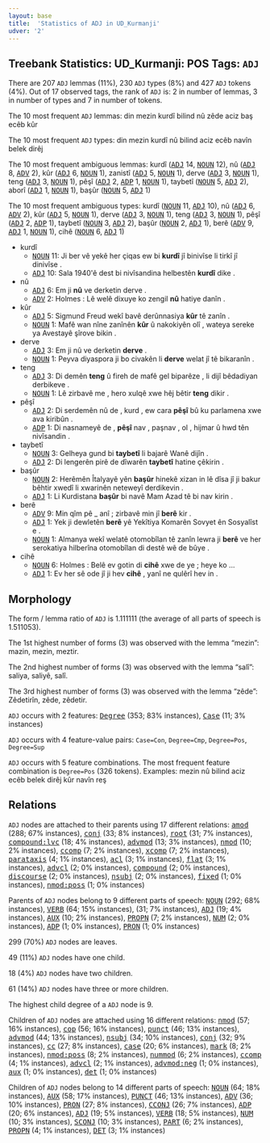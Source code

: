 ```yaml
---
layout: base
title:  'Statistics of ADJ in UD_Kurmanji'
udver: '2'
---
```


## Treebank Statistics: UD_Kurmanji: POS Tags: `ADJ`

There are 207 `ADJ` lemmas (11%), 230 `ADJ` types (8%) and 427 `ADJ` tokens (4%).
Out of 17 observed tags, the rank of `ADJ` is: 2 in number of lemmas, 3 in number of types and 7 in number of tokens.

The 10 most frequent `ADJ` lemmas: din mezin kurdî bilind nû zêde aciz baş ecêb kûr

The 10 most frequent `ADJ` types:  din mezin kurdî nû bilind aciz ecêb navîn belek dirêj

The 10 most frequent ambiguous lemmas: kurdî (<tt><a href="kmr-pos-ADJ.html">ADJ</a></tt> 14, <tt><a href="kmr-pos-NOUN.html">NOUN</a></tt> 12), nû (<tt><a href="kmr-pos-ADJ.html">ADJ</a></tt> 8, <tt><a href="kmr-pos-ADV.html">ADV</a></tt> 2), kûr (<tt><a href="kmr-pos-ADJ.html">ADJ</a></tt> 6, <tt><a href="kmr-pos-NOUN.html">NOUN</a></tt> 1), zanistî (<tt><a href="kmr-pos-ADJ.html">ADJ</a></tt> 5, <tt><a href="kmr-pos-NOUN.html">NOUN</a></tt> 1), derve (<tt><a href="kmr-pos-ADJ.html">ADJ</a></tt> 3, <tt><a href="kmr-pos-NOUN.html">NOUN</a></tt> 1), teng (<tt><a href="kmr-pos-ADJ.html">ADJ</a></tt> 3, <tt><a href="kmr-pos-NOUN.html">NOUN</a></tt> 1), pêşî (<tt><a href="kmr-pos-ADJ.html">ADJ</a></tt> 2, <tt><a href="kmr-pos-ADP.html">ADP</a></tt> 1, <tt><a href="kmr-pos-NOUN.html">NOUN</a></tt> 1), taybetî (<tt><a href="kmr-pos-NOUN.html">NOUN</a></tt> 5, <tt><a href="kmr-pos-ADJ.html">ADJ</a></tt> 2), aborî (<tt><a href="kmr-pos-ADJ.html">ADJ</a></tt> 1, <tt><a href="kmr-pos-NOUN.html">NOUN</a></tt> 1), başûr (<tt><a href="kmr-pos-NOUN.html">NOUN</a></tt> 5, <tt><a href="kmr-pos-ADJ.html">ADJ</a></tt> 1)

The 10 most frequent ambiguous types:  kurdî (<tt><a href="kmr-pos-NOUN.html">NOUN</a></tt> 11, <tt><a href="kmr-pos-ADJ.html">ADJ</a></tt> 10), nû (<tt><a href="kmr-pos-ADJ.html">ADJ</a></tt> 6, <tt><a href="kmr-pos-ADV.html">ADV</a></tt> 2), kûr (<tt><a href="kmr-pos-ADJ.html">ADJ</a></tt> 5, <tt><a href="kmr-pos-NOUN.html">NOUN</a></tt> 1), derve (<tt><a href="kmr-pos-ADJ.html">ADJ</a></tt> 3, <tt><a href="kmr-pos-NOUN.html">NOUN</a></tt> 1), teng (<tt><a href="kmr-pos-ADJ.html">ADJ</a></tt> 3, <tt><a href="kmr-pos-NOUN.html">NOUN</a></tt> 1), pêşî (<tt><a href="kmr-pos-ADJ.html">ADJ</a></tt> 2, <tt><a href="kmr-pos-ADP.html">ADP</a></tt> 1), taybetî (<tt><a href="kmr-pos-NOUN.html">NOUN</a></tt> 3, <tt><a href="kmr-pos-ADJ.html">ADJ</a></tt> 2), başûr (<tt><a href="kmr-pos-NOUN.html">NOUN</a></tt> 2, <tt><a href="kmr-pos-ADJ.html">ADJ</a></tt> 1), berê (<tt><a href="kmr-pos-ADV.html">ADV</a></tt> 9, <tt><a href="kmr-pos-ADJ.html">ADJ</a></tt> 1, <tt><a href="kmr-pos-NOUN.html">NOUN</a></tt> 1), cihê (<tt><a href="kmr-pos-NOUN.html">NOUN</a></tt> 6, <tt><a href="kmr-pos-ADJ.html">ADJ</a></tt> 1)


* kurdî
  * <tt><a href="kmr-pos-NOUN.html">NOUN</a></tt> 11: Ji ber vê yekê her çiqas ew bi <b>kurdî</b> jî binivîse li tirkî jî dinivîse .
  * <tt><a href="kmr-pos-ADJ.html">ADJ</a></tt> 10: Sala 1940'ê dest bi nivîsandina helbestên <b>kurdî</b> dike .
* nû
  * <tt><a href="kmr-pos-ADJ.html">ADJ</a></tt> 6: Em ji <b>nû</b> ve derketin derve .
  * <tt><a href="kmr-pos-ADV.html">ADV</a></tt> 2: Holmes : Lê welê dixuye ko zengil <b>nû</b> hatiye danîn .
* kûr
  * <tt><a href="kmr-pos-ADJ.html">ADJ</a></tt> 5: Sigmund Freud wekî bavê derûnnasiya <b>kûr</b> tê zanîn .
  * <tt><a href="kmr-pos-NOUN.html">NOUN</a></tt> 1: Mafê wan nîne zanînên <b>kûr</b> û nakokiyên olî , wateya sereke ya Avestayê şîrove bikin .
* derve
  * <tt><a href="kmr-pos-ADJ.html">ADJ</a></tt> 3: Em ji nû ve derketin <b>derve</b> .
  * <tt><a href="kmr-pos-NOUN.html">NOUN</a></tt> 1: Peyva diyaspora ji bo civakên li <b>derve</b> welat jî tê bikaranîn .
* teng
  * <tt><a href="kmr-pos-ADJ.html">ADJ</a></tt> 3: Di demên <b>teng</b> û fireh de mafê gel biparêze , li dijî bêdadiyan derbikeve .
  * <tt><a href="kmr-pos-NOUN.html">NOUN</a></tt> 1: Lê zirbavê me , hero xulqê xwe hêj bêtir <b>teng</b> dikir .
* pêşî
  * <tt><a href="kmr-pos-ADJ.html">ADJ</a></tt> 2: Di serdemên nû de , kurd , ew cara <b>pêşî</b> bû ku parlamena xwe ava kiribûn .
  * <tt><a href="kmr-pos-ADP.html">ADP</a></tt> 1: Di nasnameyê de , <b>pêşî</b> nav , paşnav , ol , hijmar û hwd tên nivîsandin .
* taybetî
  * <tt><a href="kmr-pos-NOUN.html">NOUN</a></tt> 3: Gelheya gund bi <b>taybetî</b> li bajarê Wanê dijîn .
  * <tt><a href="kmr-pos-ADJ.html">ADJ</a></tt> 2: Di lengerên pirê de dîwarên <b>taybetî</b> hatine çêkirin .
* başûr
  * <tt><a href="kmr-pos-NOUN.html">NOUN</a></tt> 2: Herêmên Îtalyayê yên <b>başûr</b> hinekê xizan in lê dîsa jî ji bakur bêhtir xwedî li xwarinên neteweyî derdikevin .
  * <tt><a href="kmr-pos-ADJ.html">ADJ</a></tt> 1: Li Kurdistana <b>başûr</b> bi navê Mam Azad tê bi nav kirin .
* berê
  * <tt><a href="kmr-pos-ADV.html">ADV</a></tt> 9: Min qîm pê _ anî ; zirbavê min jî <b>berê</b> kir .
  * <tt><a href="kmr-pos-ADJ.html">ADJ</a></tt> 1: Yek ji dewletên <b>berê</b> yê Yekîtiya Komarên Sovyet ên Sosyalîst e .
  * <tt><a href="kmr-pos-NOUN.html">NOUN</a></tt> 1: Almanya wekî welatê otomobîlan tê zanîn lewra ji <b>berê</b> ve her serokatiya hilberîna otomobîlan di destê wê de bûye .
* cihê
  * <tt><a href="kmr-pos-NOUN.html">NOUN</a></tt> 6: Holmes : Belê ev gotin di <b>cihê</b> xwe de ye ; heye ko ...
  * <tt><a href="kmr-pos-ADJ.html">ADJ</a></tt> 1: Ev her sê ode jî ji hev <b>cihê</b> , yanî ne qulêrî hev in .

## Morphology

The form / lemma ratio of `ADJ` is 1.111111 (the average of all parts of speech is 1.511053).

The 1st highest number of forms (3) was observed with the lemma “mezin”: mazin, mezin, meztir.

The 2nd highest number of forms (3) was observed with the lemma “salî”: saliya, saliyê, salî.

The 3rd highest number of forms (3) was observed with the lemma “zêde”: Zêdetirîn, zêde, zêdetir.

`ADJ` occurs with 2 features: <tt><a href="kmr-feat-Degree.html">Degree</a></tt> (353; 83% instances), <tt><a href="kmr-feat-Case.html">Case</a></tt> (11; 3% instances)

`ADJ` occurs with 4 feature-value pairs: `Case=Con`, `Degree=Cmp`, `Degree=Pos`, `Degree=Sup`

`ADJ` occurs with 5 feature combinations.
The most frequent feature combination is `Degree=Pos` (326 tokens).
Examples: mezin nû bilind aciz ecêb belek dirêj kûr navîn reş


## Relations

`ADJ` nodes are attached to their parents using 17 different relations: <tt><a href="kmr-dep-amod.html">amod</a></tt> (288; 67% instances), <tt><a href="kmr-dep-conj.html">conj</a></tt> (33; 8% instances), <tt><a href="kmr-dep-root.html">root</a></tt> (31; 7% instances), <tt><a href="kmr-dep-compound-lvc.html">compound:lvc</a></tt> (18; 4% instances), <tt><a href="kmr-dep-advmod.html">advmod</a></tt> (13; 3% instances), <tt><a href="kmr-dep-nmod.html">nmod</a></tt> (10; 2% instances), <tt><a href="kmr-dep-ccomp.html">ccomp</a></tt> (7; 2% instances), <tt><a href="kmr-dep-xcomp.html">xcomp</a></tt> (7; 2% instances), <tt><a href="kmr-dep-parataxis.html">parataxis</a></tt> (4; 1% instances), <tt><a href="kmr-dep-acl.html">acl</a></tt> (3; 1% instances), <tt><a href="kmr-dep-flat.html">flat</a></tt> (3; 1% instances), <tt><a href="kmr-dep-advcl.html">advcl</a></tt> (2; 0% instances), <tt><a href="kmr-dep-compound.html">compound</a></tt> (2; 0% instances), <tt><a href="kmr-dep-discourse.html">discourse</a></tt> (2; 0% instances), <tt><a href="kmr-dep-nsubj.html">nsubj</a></tt> (2; 0% instances), <tt><a href="kmr-dep-fixed.html">fixed</a></tt> (1; 0% instances), <tt><a href="kmr-dep-nmod-poss.html">nmod:poss</a></tt> (1; 0% instances)

Parents of `ADJ` nodes belong to 9 different parts of speech: <tt><a href="kmr-pos-NOUN.html">NOUN</a></tt> (292; 68% instances), <tt><a href="kmr-pos-VERB.html">VERB</a></tt> (64; 15% instances),  (31; 7% instances), <tt><a href="kmr-pos-ADJ.html">ADJ</a></tt> (19; 4% instances), <tt><a href="kmr-pos-AUX.html">AUX</a></tt> (10; 2% instances), <tt><a href="kmr-pos-PROPN.html">PROPN</a></tt> (7; 2% instances), <tt><a href="kmr-pos-NUM.html">NUM</a></tt> (2; 0% instances), <tt><a href="kmr-pos-ADP.html">ADP</a></tt> (1; 0% instances), <tt><a href="kmr-pos-PRON.html">PRON</a></tt> (1; 0% instances)

299 (70%) `ADJ` nodes are leaves.

49 (11%) `ADJ` nodes have one child.

18 (4%) `ADJ` nodes have two children.

61 (14%) `ADJ` nodes have three or more children.

The highest child degree of a `ADJ` node is 9.

Children of `ADJ` nodes are attached using 16 different relations: <tt><a href="kmr-dep-nmod.html">nmod</a></tt> (57; 16% instances), <tt><a href="kmr-dep-cop.html">cop</a></tt> (56; 16% instances), <tt><a href="kmr-dep-punct.html">punct</a></tt> (46; 13% instances), <tt><a href="kmr-dep-advmod.html">advmod</a></tt> (44; 13% instances), <tt><a href="kmr-dep-nsubj.html">nsubj</a></tt> (34; 10% instances), <tt><a href="kmr-dep-conj.html">conj</a></tt> (32; 9% instances), <tt><a href="kmr-dep-cc.html">cc</a></tt> (27; 8% instances), <tt><a href="kmr-dep-case.html">case</a></tt> (20; 6% instances), <tt><a href="kmr-dep-mark.html">mark</a></tt> (8; 2% instances), <tt><a href="kmr-dep-nmod-poss.html">nmod:poss</a></tt> (8; 2% instances), <tt><a href="kmr-dep-nummod.html">nummod</a></tt> (6; 2% instances), <tt><a href="kmr-dep-ccomp.html">ccomp</a></tt> (4; 1% instances), <tt><a href="kmr-dep-advcl.html">advcl</a></tt> (2; 1% instances), <tt><a href="kmr-dep-advmod-neg.html">advmod:neg</a></tt> (1; 0% instances), <tt><a href="kmr-dep-aux.html">aux</a></tt> (1; 0% instances), <tt><a href="kmr-dep-det.html">det</a></tt> (1; 0% instances)

Children of `ADJ` nodes belong to 14 different parts of speech: <tt><a href="kmr-pos-NOUN.html">NOUN</a></tt> (64; 18% instances), <tt><a href="kmr-pos-AUX.html">AUX</a></tt> (58; 17% instances), <tt><a href="kmr-pos-PUNCT.html">PUNCT</a></tt> (46; 13% instances), <tt><a href="kmr-pos-ADV.html">ADV</a></tt> (36; 10% instances), <tt><a href="kmr-pos-PRON.html">PRON</a></tt> (27; 8% instances), <tt><a href="kmr-pos-CCONJ.html">CCONJ</a></tt> (26; 7% instances), <tt><a href="kmr-pos-ADP.html">ADP</a></tt> (20; 6% instances), <tt><a href="kmr-pos-ADJ.html">ADJ</a></tt> (19; 5% instances), <tt><a href="kmr-pos-VERB.html">VERB</a></tt> (18; 5% instances), <tt><a href="kmr-pos-NUM.html">NUM</a></tt> (10; 3% instances), <tt><a href="kmr-pos-SCONJ.html">SCONJ</a></tt> (10; 3% instances), <tt><a href="kmr-pos-PART.html">PART</a></tt> (6; 2% instances), <tt><a href="kmr-pos-PROPN.html">PROPN</a></tt> (4; 1% instances), <tt><a href="kmr-pos-DET.html">DET</a></tt> (3; 1% instances)

